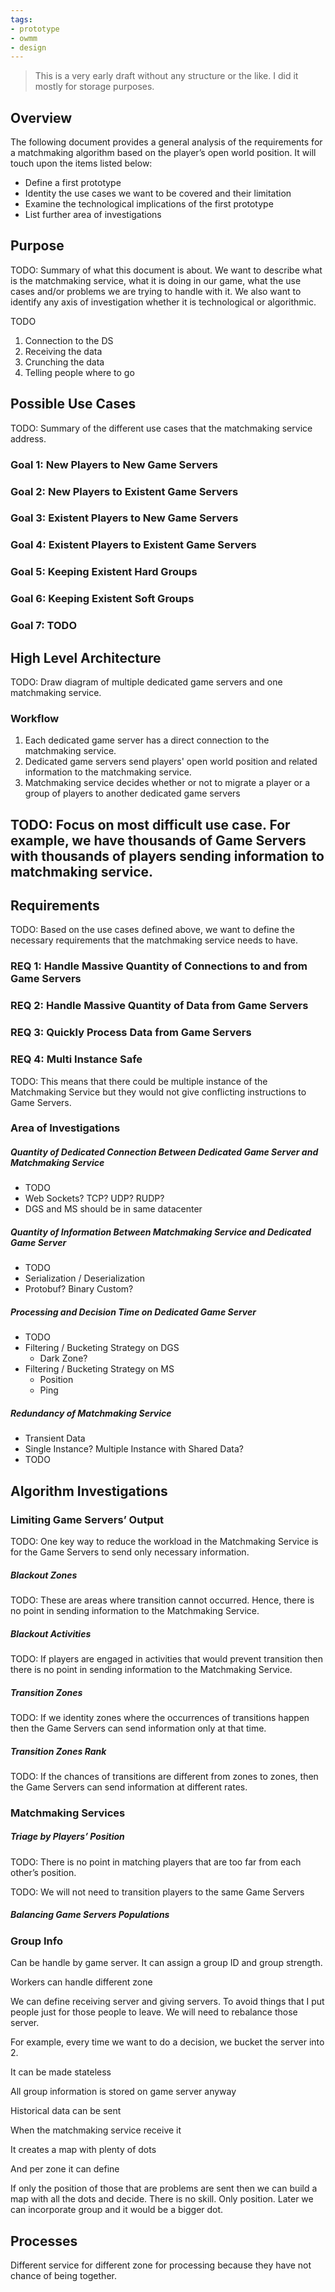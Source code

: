 ```yaml
---
tags:
- prototype
- owmm
- design
---
```


> This is a very early draft without any structure or the like. I did it mostly for storage purposes.

## Overview

The following document provides a general analysis of the requirements for a matchmaking algorithm based on the player’s open world position. It will touch upon the items listed below:

- Define a first prototype
- Identity the use cases we want to be covered and their limitation
- Examine the technological implications of the first prototype
- List further area of investigations

## Purpose

TODO: Summary of what this document is about. We want to describe what is the matchmaking service, what it is doing in our game, what the use cases and/or problems we are trying to handle with it. We also want to identify any axis of investigation whether it is technological or algorithmic.

TODO

1. Connection to the DS
2. Receiving the data
3. Crunching the data
4. Telling people where to go

## Possible Use Cases

TODO: Summary of the different use cases that the matchmaking service address.

### Goal 1: New Players to New Game Servers

### Goal 2: New Players to Existent Game Servers

### Goal 3: Existent Players to New Game Servers

### Goal 4: Existent Players to Existent Game Servers

### Goal 5: Keeping Existent Hard Groups

### Goal 6: Keeping Existent Soft Groups

### Goal 7: TODO

## High Level Architecture

TODO: Draw diagram of multiple dedicated game servers and one matchmaking service.

### Workflow

1. Each dedicated game server has a direct connection to the matchmaking service.
2. Dedicated game servers send players' open world position and related information to the matchmaking service.
3. Matchmaking service decides whether or not to migrate a player or a group of players to another dedicated game servers

## TODO: Focus on most difficult use case. For example, we have thousands of Game Servers with thousands of players sending information to matchmaking service.

## Requirements

TODO: Based on the use cases defined above, we want to define the necessary requirements that the matchmaking service needs to have.

### REQ 1: Handle Massive Quantity of Connections to and from Game Servers

### REQ 2: Handle Massive Quantity of Data from Game Servers

### REQ 3: Quickly Process Data from Game Servers

### REQ 4: Multi Instance Safe

TODO: This means that there could be multiple instance of the Matchmaking Service but they would not give conflicting instructions to Game Servers.

### Area of Investigations

##### Quantity of Dedicated Connection Between Dedicated Game Server and Matchmaking Service

- TODO
- Web Sockets? TCP? UDP? RUDP?
- DGS and MS should be in same datacenter

##### Quantity of Information Between Matchmaking Service and Dedicated Game Server

- TODO
- Serialization / Deserialization
- Protobuf? Binary Custom?

##### Processing and Decision Time on Dedicated Game Server

- TODO
- Filtering / Bucketing Strategy on DGS
  - Dark Zone?
- Filtering / Bucketing Strategy on MS
  - Position
  - Ping

##### Redundancy of Matchmaking Service

- Transient Data
- Single Instance? Multiple Instance with Shared Data?
- TODO

## Algorithm Investigations

### Limiting Game Servers’ Output

TODO: One key way to reduce the workload in the Matchmaking Service is for the Game Servers to send only necessary information.

##### Blackout Zones

TODO: These are areas where transition cannot occurred. Hence, there is no point in sending information to the Matchmaking Service.

##### Blackout Activities

TODO: If players are engaged in activities that would prevent transition then there is no point in sending information to the Matchmaking Service.

##### Transition Zones

TODO: If we identity zones where the occurrences of transitions happen then the Game Servers can send information only at that time.

##### Transition Zones Rank

TODO: If the chances of transitions are different from zones to zones, then the Game Servers can send information at different rates.

### Matchmaking Services

##### Triage by Players’ Position

TODO: There is no point in matching players that are too far from each other’s position.

TODO: We will not need to transition players to the same Game Servers

##### Balancing Game Servers Populations

### Group Info

Can be handle by game server. It can assign a group ID and group strength.

Workers can handle different zone

We can define receiving server and giving servers. To avoid things that I put people just for those people to leave. We will need to rebalance those server.

For example, every time we want to do a decision, we bucket the server into 2.

It can be made stateless

All group information is stored on game server anyway

Historical data can be sent

When the matchmaking service receive it

It creates a map with plenty of dots

And per zone it can define

If only the position of those that are problems are sent then we can build a map with all the dots and decide. There is no skill. Only position. Later we can incorporate group and it would be a bigger dot.

## Processes

Different service for different zone for processing because they have not chance of being together.